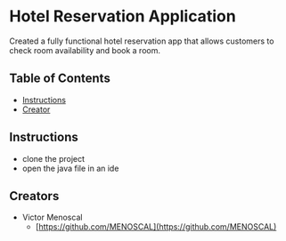 # Hotel Reservation Application

Created a fully functional hotel reservation app that allows customers to check room availability and book a room.

## Table of Contents

* [Instructions](#instructions)
* [Creator](#creators)

## Instructions

* clone the project
* open the java file in an ide

## Creators

* Victor Menoscal
    - [https://github.com/MENOSCAL](https://github.com/MENOSCAL)